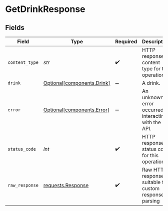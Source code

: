# GetDrinkResponse


## Fields

| Field                                                                                 | Type                                                                                  | Required                                                                              | Description                                                                           |
| ------------------------------------------------------------------------------------- | ------------------------------------------------------------------------------------- | ------------------------------------------------------------------------------------- | ------------------------------------------------------------------------------------- |
| `content_type`                                                                        | *str*                                                                                 | :heavy_check_mark:                                                                    | HTTP response content type for this operation                                         |
| `drink`                                                                               | [Optional[components.Drink]](../../models/components/drink.md)                        | :heavy_minus_sign:                                                                    | A drink.                                                                              |
| `error`                                                                               | [Optional[components.Error]](../../models/components/error.md)                        | :heavy_minus_sign:                                                                    | An unknown error occurred interacting with the API.                                   |
| `status_code`                                                                         | *int*                                                                                 | :heavy_check_mark:                                                                    | HTTP response status code for this operation                                          |
| `raw_response`                                                                        | [requests.Response](https://requests.readthedocs.io/en/latest/api/#requests.Response) | :heavy_check_mark:                                                                    | Raw HTTP response; suitable for custom response parsing                               |